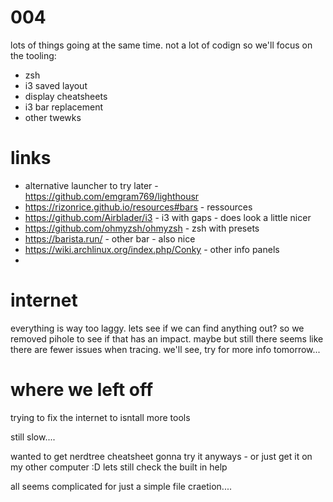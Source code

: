 # 004
lots of things going at the same time.
not a lot of codign
so we'll focus on the tooling:
- zsh
- i3 saved layout
- display cheatsheets
- i3 bar replacement
- other twewks

# links
- alternative launcher to try later  - https://github.com/emgram769/lighthousr
- https://rizonrice.github.io/resources#bars - ressources
- https://github.com/Airblader/i3 - i3 with gaps - does look a little
  nicer
- https://github.com/ohmyzsh/ohmyzsh - zsh with presets
- https://barista.run/ - other bar - also nice
- https://wiki.archlinux.org/index.php/Conky - other info panels
-

# internet
everything is way too laggy.
lets see if we can find anything out?
so we removed pihole to see if that has an impact. maybe
but still there seems like there are fewer issues when tracing.
we'll see, try for more info tomorrow...

# where we left off
trying to fix the internet to isntall more tools

still slow....

wanted to get nerdtree cheatsheet
gonna try it anyways - or just get it on my other computer :D
lets still check the built in help

all seems complicated for just a simple file craetion....





